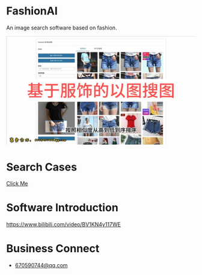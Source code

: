 # FashionAI

An image search software based on fashion.

![](./assets/fashion-ai.jpg)

# Search Cases

[Click Me](./assets/fashion-search-test.pdf)

# Software Introduction

https://www.bilibili.com/video/BV1KN4y117WE

# Business Connect

- 670590744@qq.com
